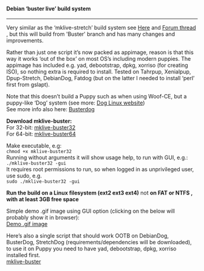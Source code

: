#### Debian ‘buster live’ build system   
---------------------------------------

Very similar as the ‘mklive-stretch’ build system see [Here](https://github.com/DebianDog/MakeLive/blob/gh-pages/README-Stretch.md) and [Forum thread](http://murga-linux.com/puppy/viewtopic.php?t=111199) , but this will build from 'Buster' branch and has many changes and improvements.

Rather than just one script it’s now packed as appimage, reason is that this way it works ‘out of the box’ on most OS’s including modern puppies. The appimage has included e.g. yad, debootstrap, dpkg, xorriso (for creating ISO), so nothing extra is required to install. Tested on Tahrpup, Xenialpup, Dpup-Stretch, DebianDog, Fatdog (but on the latter I needed to install ‘perl’ first from gslapt).

Note that this doesn’t build a Puppy such as when using Woof-CE, but a puppy-like ‘Dog’ system (see more: [Dog Linux website](https://debiandog.github.io/doglinux/))  
See more info also here: [Busterdog](http://murga-linux.com/puppy/viewtopic.php?t=115124)

**Download mklive-buster:**  
For 32-bit: [mklive-buster32](https://debiandog.github.io/MakeLive/mklive-buster32)  
For 64-bit: [mklive-buster64](https://debiandog.github.io/MakeLive/mklive-buster64)   

Make executable, e.g:  
`chmod +x mklive-buster32`  
Running without arguments it will show usage help, to run with GUI, e.g.:  
`./mklive-buster32 -gui`  
It requires root permissions to run, so when logged in as unprivileged user, use sudo, e.g.  
`sudo ./mklive-buster32 -gui`  

**Run the build on a Linux filesystem (ext2 ext3 ext4)** not **on FAT or NTFS , with at least 3GB free space**

Simple demo .gif image using GUI option (clicking on the below will probably show it in browser):  
[Demo .gif image](https://debiandog.github.io/MakeLive/build-beowulf-demo.gif)

Here’s also a single script that should work OOTB on DebianDog, BusterDog, StretchDog (requirements/dependencies will be downloaded), to use it on Puppy you need to have yad, debootstrap, dpkg, xorriso installed first.  
[mklive-buster](https://debiandog.github.io/MakeLive/mklive-buster)
